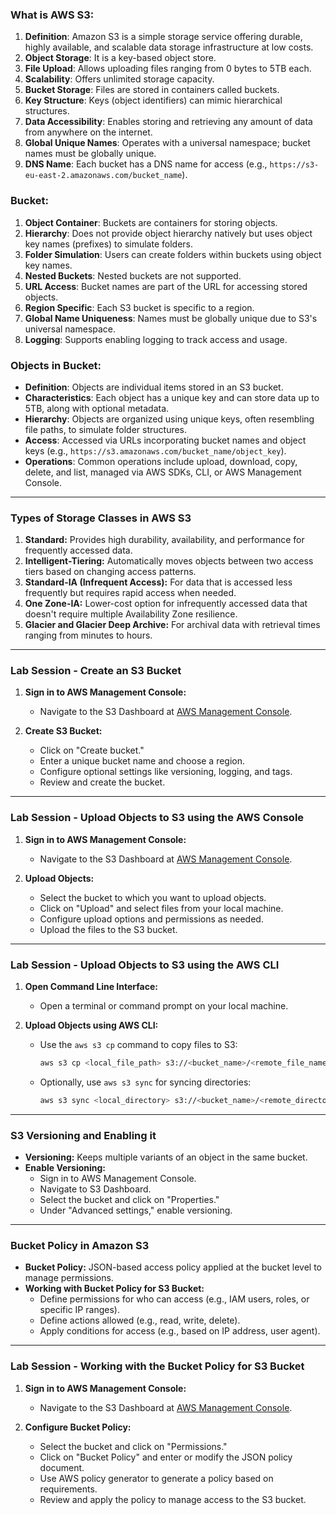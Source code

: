 ### What is AWS S3:
1. **Definition**: Amazon S3 is a simple storage service offering durable, highly available, and scalable data storage infrastructure at low costs.
2. **Object Storage**: It is a key-based object store.
3. **File Upload**: Allows uploading files ranging from 0 bytes to 5TB each.
4. **Scalability**: Offers unlimited storage capacity.
5. **Bucket Storage**: Files are stored in containers called buckets.
6. **Key Structure**: Keys (object identifiers) can mimic hierarchical structures.
7. **Data Accessibility**: Enables storing and retrieving any amount of data from anywhere on the internet.
8. **Global Unique Names**: Operates with a universal namespace; bucket names must be globally unique.
9. **DNS Name**: Each bucket has a DNS name for access (e.g., `https://s3-eu-east-2.amazonaws.com/bucket_name`).

### Bucket:
1. **Object Container**: Buckets are containers for storing objects.
2. **Hierarchy**: Does not provide object hierarchy natively but uses object key names (prefixes) to simulate folders.
3. **Folder Simulation**: Users can create folders within buckets using object key names.
4. **Nested Buckets**: Nested buckets are not supported.
5. **URL Access**: Bucket names are part of the URL for accessing stored objects.
6. **Region Specific**: Each S3 bucket is specific to a region.
7. **Global Name Uniqueness**: Names must be globally unique due to S3's universal namespace.
8. **Logging**: Supports enabling logging to track access and usage.

### Objects in Bucket:
- **Definition**: Objects are individual items stored in an S3 bucket.
- **Characteristics**: Each object has a unique key and can store data up to 5TB, along with optional metadata.
- **Hierarchy**: Objects are organized using unique keys, often resembling file paths, to simulate folder structures.
- **Access**: Accessed via URLs incorporating bucket names and object keys (e.g., `https://s3.amazonaws.com/bucket_name/object_key`).
- **Operations**: Common operations include upload, download, copy, delete, and list, managed via AWS SDKs, CLI, or AWS Management Console.
----
### Types of Storage Classes in AWS S3

1. **Standard:** Provides high durability, availability, and performance for frequently accessed data.
2. **Intelligent-Tiering:** Automatically moves objects between two access tiers based on changing access patterns.
3. **Standard-IA (Infrequent Access):** For data that is accessed less frequently but requires rapid access when needed.
4. **One Zone-IA:** Lower-cost option for infrequently accessed data that doesn't require multiple Availability Zone resilience.
5. **Glacier and Glacier Deep Archive:** For archival data with retrieval times ranging from minutes to hours.

----
### Lab Session - Create an S3 Bucket

1. **Sign in to AWS Management Console:**
   - Navigate to the S3 Dashboard at [AWS Management Console](https://s3.console.aws.amazon.com/s3/).

2. **Create S3 Bucket:**
   - Click on "Create bucket."
   - Enter a unique bucket name and choose a region.
   - Configure optional settings like versioning, logging, and tags.
   - Review and create the bucket.
----
### Lab Session - Upload Objects to S3 using the AWS Console

1. **Sign in to AWS Management Console:**
   - Navigate to the S3 Dashboard at [AWS Management Console](https://s3.console.aws.amazon.com/s3/).

2. **Upload Objects:**
   - Select the bucket to which you want to upload objects.
   - Click on "Upload" and select files from your local machine.
   - Configure upload options and permissions as needed.
   - Upload the files to the S3 bucket.
----
### Lab Session - Upload Objects to S3 using the AWS CLI

1. **Open Command Line Interface:**
   - Open a terminal or command prompt on your local machine.

2. **Upload Objects using AWS CLI:**
   - Use the `aws s3 cp` command to copy files to S3:
     ```bash
     aws s3 cp <local_file_path> s3://<bucket_name>/<remote_file_name>
     ```
   - Optionally, use `aws s3 sync` for syncing directories:
     ```bash
     aws s3 sync <local_directory> s3://<bucket_name>/<remote_directory>
     ```
----
### S3 Versioning and Enabling it

- **Versioning:** Keeps multiple variants of an object in the same bucket.
- **Enable Versioning:**
   - Sign in to AWS Management Console.
   - Navigate to S3 Dashboard.
   - Select the bucket and click on "Properties."
   - Under "Advanced settings," enable versioning.
----
### Bucket Policy in Amazon S3

- **Bucket Policy:** JSON-based access policy applied at the bucket level to manage permissions.
- **Working with Bucket Policy for S3 Bucket:**
   - Define permissions for who can access (e.g., IAM users, roles, or specific IP ranges).
   - Define actions allowed (e.g., read, write, delete).
   - Apply conditions for access (e.g., based on IP address, user agent).
----
### Lab Session - Working with the Bucket Policy for S3 Bucket

1. **Sign in to AWS Management Console:**
   - Navigate to the S3 Dashboard at [AWS Management Console](https://s3.console.aws.amazon.com/s3/).

2. **Configure Bucket Policy:**
   - Select the bucket and click on "Permissions."
   - Click on "Bucket Policy" and enter or modify the JSON policy document.
   - Use AWS policy generator to generate a policy based on requirements.
   - Review and apply the policy to manage access to the S3 bucket.
